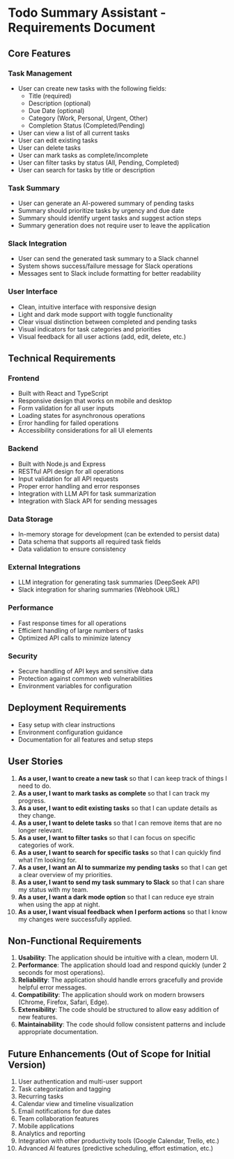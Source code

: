 # Todo Summary Assistant - Requirements Document

## Core Features

### Task Management
- User can create new tasks with the following fields:
  - Title (required)
  - Description (optional)
  - Due Date (optional)
  - Category (Work, Personal, Urgent, Other)
  - Completion Status (Completed/Pending)
- User can view a list of all current tasks
- User can edit existing tasks
- User can delete tasks
- User can mark tasks as complete/incomplete
- User can filter tasks by status (All, Pending, Completed)
- User can search for tasks by title or description

### Task Summary
- User can generate an AI-powered summary of pending tasks
- Summary should prioritize tasks by urgency and due date
- Summary should identify urgent tasks and suggest action steps
- Summary generation does not require user to leave the application

### Slack Integration
- User can send the generated task summary to a Slack channel
- System shows success/failure message for Slack operations
- Messages sent to Slack include formatting for better readability

### User Interface
- Clean, intuitive interface with responsive design
- Light and dark mode support with toggle functionality
- Clear visual distinction between completed and pending tasks
- Visual indicators for task categories and priorities
- Visual feedback for all user actions (add, edit, delete, etc.)

## Technical Requirements

### Frontend
- Built with React and TypeScript
- Responsive design that works on mobile and desktop
- Form validation for all user inputs
- Loading states for asynchronous operations
- Error handling for failed operations
- Accessibility considerations for all UI elements

### Backend
- Built with Node.js and Express
- RESTful API design for all operations
- Input validation for all API requests
- Proper error handling and error responses
- Integration with LLM API for task summarization
- Integration with Slack API for sending messages

### Data Storage
- In-memory storage for development (can be extended to persist data)
- Data schema that supports all required task fields
- Data validation to ensure consistency

### External Integrations
- LLM integration for generating task summaries (DeepSeek API)
- Slack integration for sharing summaries (Webhook URL)

### Performance
- Fast response times for all operations
- Efficient handling of large numbers of tasks
- Optimized API calls to minimize latency

### Security
- Secure handling of API keys and sensitive data
- Protection against common web vulnerabilities
- Environment variables for configuration

## Deployment Requirements
- Easy setup with clear instructions
- Environment configuration guidance
- Documentation for all features and setup steps

## User Stories

1. **As a user, I want to create a new task** so that I can keep track of things I need to do.
2. **As a user, I want to mark tasks as complete** so that I can track my progress.
3. **As a user, I want to edit existing tasks** so that I can update details as they change.
4. **As a user, I want to delete tasks** so that I can remove items that are no longer relevant.
5. **As a user, I want to filter tasks** so that I can focus on specific categories of work.
6. **As a user, I want to search for specific tasks** so that I can quickly find what I'm looking for.
7. **As a user, I want an AI to summarize my pending tasks** so that I can get a clear overview of my priorities.
8. **As a user, I want to send my task summary to Slack** so that I can share my status with my team.
9. **As a user, I want a dark mode option** so that I can reduce eye strain when using the app at night.
10. **As a user, I want visual feedback when I perform actions** so that I know my changes were successfully applied.

## Non-Functional Requirements

1. **Usability**: The application should be intuitive with a clean, modern UI.
2. **Performance**: The application should load and respond quickly (under 2 seconds for most operations).
3. **Reliability**: The application should handle errors gracefully and provide helpful error messages.
4. **Compatibility**: The application should work on modern browsers (Chrome, Firefox, Safari, Edge).
5. **Extensibility**: The code should be structured to allow easy addition of new features.
6. **Maintainability**: The code should follow consistent patterns and include appropriate documentation.

## Future Enhancements (Out of Scope for Initial Version)

1. User authentication and multi-user support
2. Task categorization and tagging 
3. Recurring tasks
4. Calendar view and timeline visualization
5. Email notifications for due dates
6. Team collaboration features
7. Mobile applications
8. Analytics and reporting
9. Integration with other productivity tools (Google Calendar, Trello, etc.)
10. Advanced AI features (predictive scheduling, effort estimation, etc.)